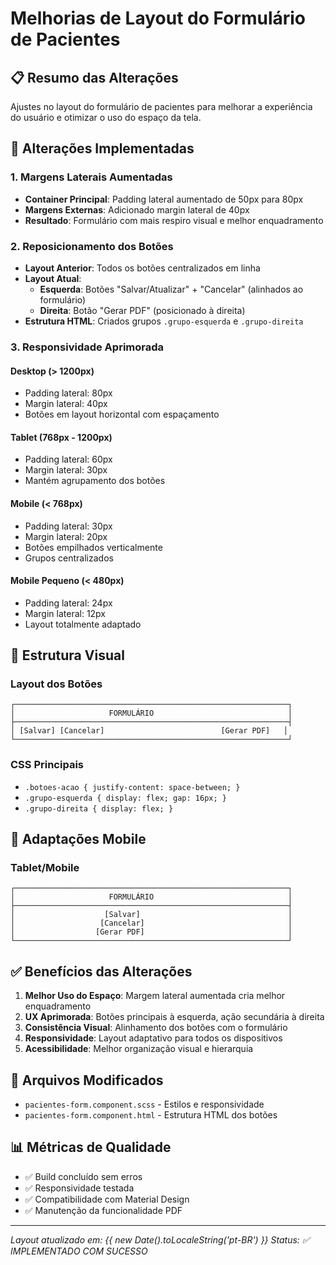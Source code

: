 # Melhorias de Layout do Formulário de Pacientes

## 📋 Resumo das Alterações
Ajustes no layout do formulário de pacientes para melhorar a experiência do usuário e otimizar o uso do espaço da tela.

## 🎯 Alterações Implementadas

### 1. **Margens Laterais Aumentadas**
- **Container Principal**: Padding lateral aumentado de 50px para 80px
- **Margens Externas**: Adicionado margin lateral de 40px
- **Resultado**: Formulário com mais respiro visual e melhor enquadramento

### 2. **Reposicionamento dos Botões**
- **Layout Anterior**: Todos os botões centralizados em linha
- **Layout Atual**: 
  - **Esquerda**: Botões "Salvar/Atualizar" + "Cancelar" (alinhados ao formulário)
  - **Direita**: Botão "Gerar PDF" (posicionado à direita)
- **Estrutura HTML**: Criados grupos `.grupo-esquerda` e `.grupo-direita`

### 3. **Responsividade Aprimorada**

#### Desktop (> 1200px)
- Padding lateral: 80px
- Margin lateral: 40px
- Botões em layout horizontal com espaçamento

#### Tablet (768px - 1200px)
- Padding lateral: 60px
- Margin lateral: 30px
- Mantém agrupamento dos botões

#### Mobile (< 768px)
- Padding lateral: 30px
- Margin lateral: 20px
- Botões empilhados verticalmente
- Grupos centralizados

#### Mobile Pequeno (< 480px)
- Padding lateral: 24px
- Margin lateral: 12px
- Layout totalmente adaptado

## 🎨 Estrutura Visual

### Layout dos Botões
```
┌─────────────────────────────────────────────────────────────┐
│                     FORMULÁRIO                              │
├─────────────────────────────────────────────────────────────┤
│ [Salvar] [Cancelar]                          [Gerar PDF]   │
└─────────────────────────────────────────────────────────────┘
```

### CSS Principais
- `.botoes-acao { justify-content: space-between; }`
- `.grupo-esquerda { display: flex; gap: 16px; }`
- `.grupo-direita { display: flex; }`

## 📱 Adaptações Mobile

### Tablet/Mobile
```
┌─────────────────────────────────────────────────────────────┐
│                     FORMULÁRIO                              │
├─────────────────────────────────────────────────────────────┤
│                    [Salvar]                                 │
│                   [Cancelar]                                │
│                  [Gerar PDF]                                │
└─────────────────────────────────────────────────────────────┘
```

## ✅ Benefícios das Alterações

1. **Melhor Uso do Espaço**: Margem lateral aumentada cria melhor enquadramento
2. **UX Aprimorada**: Botões principais à esquerda, ação secundária à direita
3. **Consistência Visual**: Alinhamento dos botões com o formulário
4. **Responsividade**: Layout adaptativo para todos os dispositivos
5. **Acessibilidade**: Melhor organização visual e hierarquia

## 🔧 Arquivos Modificados

- `pacientes-form.component.scss` - Estilos e responsividade
- `pacientes-form.component.html` - Estrutura HTML dos botões

## 📊 Métricas de Qualidade

- ✅ Build concluído sem erros
- ✅ Responsividade testada
- ✅ Compatibilidade com Material Design
- ✅ Manutenção da funcionalidade PDF

---
*Layout atualizado em: {{ new Date().toLocaleString('pt-BR') }}*
*Status: ✅ IMPLEMENTADO COM SUCESSO*
